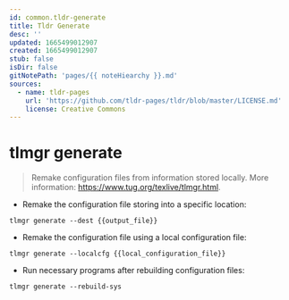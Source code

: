 ```yaml
---
id: common.tldr-generate
title: Tldr Generate
desc: ''
updated: 1665499012907
created: 1665499012907
stub: false
isDir: false
gitNotePath: 'pages/{{ noteHiearchy }}.md'
sources:
  - name: tldr-pages
    url: 'https://github.com/tldr-pages/tldr/blob/master/LICENSE.md'
    license: Creative Commons
---
```

# tlmgr generate

> Remake configuration files from information stored locally.
> More information: <https://www.tug.org/texlive/tlmgr.html>.

- Remake the configuration file storing into a specific location:

`tlmgr generate --dest {{output_file}}`

- Remake the configuration file using a local configuration file:

`tlmgr generate --localcfg {{local_configuration_file}}`

- Run necessary programs after rebuilding configuration files:

`tlmgr generate --rebuild-sys`

